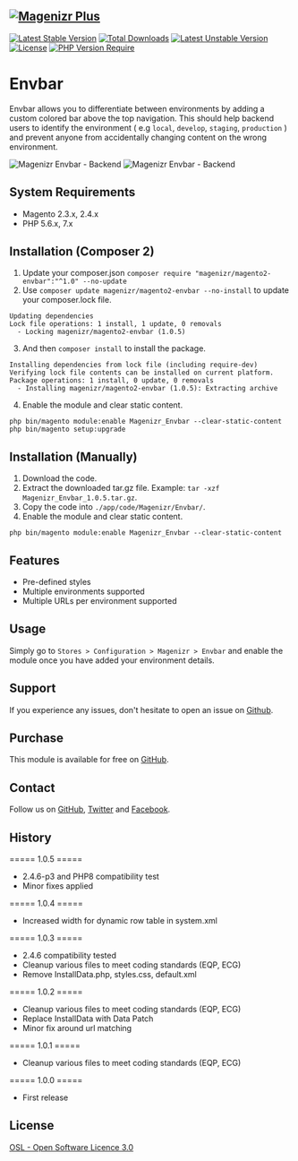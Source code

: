 [![Magenizr Plus](https://images2.imgbox.com/11/6b/yVOOloaA_o.gif)](https://account.magenizr.com)
---

[![Latest Stable Version](https://poser.pugx.org/magenizr/magento2-envbar/v)](https://packagist.org/packages/magenizr/magento2-envbar) [![Total Downloads](https://poser.pugx.org/magenizr/magento2-envbar/downloads)](https://packagist.org/packages/magenizr/magento2-envbar) [![Latest Unstable Version](https://poser.pugx.org/magenizr/magento2-envbar/v/unstable)](https://packagist.org/packages/magenizr/magento2-envbar) [![License](http://poser.pugx.org/magenizr/magento2-envbar/license)](https://packagist.org/packages/magenizr/magento2-envbar) [![PHP Version Require](https://poser.pugx.org/magenizr/magento2-envbar/require/php)](https://packagist.org/packages/magenizr/magento2-envbar)

# Envbar

Envbar allows you to differentiate between environments by adding a custom colored bar above the top navigation. This
should help backend users to identify the environment ( e.g `local`, `develop`, `staging`, `production` ) and prevent
anyone from accidentally changing content on the wrong environment.

![Magenizr Envbar - Backend](https://images2.imgbox.com/eb/50/VGW29hBr_o.png)
![Magenizr Envbar - Backend](https://images2.imgbox.com/08/82/xWV2xR9J_o.png)

## System Requirements

- Magento 2.3.x, 2.4.x
- PHP 5.6.x, 7.x

## Installation (Composer 2)

1. Update your composer.json `composer require "magenizr/magento2-envbar":"^1.0" --no-update`
2. Use `composer update magenizr/magento2-envbar --no-install` to update your composer.lock file.

```
Updating dependencies
Lock file operations: 1 install, 1 update, 0 removals
  - Locking magenizr/magento2-envbar (1.0.5)
```

3. And then `composer install` to install the package.

```
Installing dependencies from lock file (including require-dev)
Verifying lock file contents can be installed on current platform.
Package operations: 1 install, 0 update, 0 removals
  - Installing magenizr/magento2-envbar (1.0.5): Extracting archive
```

4. Enable the module and clear static content.

```
php bin/magento module:enable Magenizr_Envbar --clear-static-content
php bin/magento setup:upgrade
```

## Installation (Manually)

1. Download the code.
2. Extract the downloaded tar.gz file. Example: `tar -xzf Magenizr_Envbar_1.0.5.tar.gz`.
3. Copy the code into `./app/code/Magenizr/Envbar/`.
4. Enable the module and clear static content.

```
php bin/magento module:enable Magenizr_Envbar --clear-static-content
```

## Features

* Pre-defined styles
* Multiple environments supported
* Multiple URLs per environment supported

## Usage

Simply go to `Stores > Configuration > Magenizr > Envbar` and enable the module once you have added your environment details.

## Support

If you experience any issues, don't hesitate to open an issue on [Github](https://github.com/magenizr/Magenizr_Envbar/issues).

## Purchase

This module is available for free on [GitHub](https://github.com/magenizr).

## Contact

Follow us on [GitHub](https://github.com/magenizr), [Twitter](https://twitter.com/magenizr)
and [Facebook](https://www.facebook.com/magenizr).

## History
===== 1.0.5 =====
* 2.4.6-p3 and PHP8 compatibility test
* Minor fixes applied

===== 1.0.4 =====
* Increased width for dynamic row table in system.xml

===== 1.0.3 =====
* 2.4.6 compatibility tested
* Cleanup various files to meet coding standards (EQP, ECG)
* Remove InstallData.php, styles.css, default.xml

===== 1.0.2 =====
* Cleanup various files to meet coding standards (EQP, ECG)
* Replace InstallData with Data Patch
* Minor fix around url matching

===== 1.0.1 =====
* Cleanup various files to meet coding standards (EQP, ECG)

===== 1.0.0 =====
* First release

## License

[OSL - Open Software Licence 3.0](https://opensource.org/licenses/osl-3.0.php)

